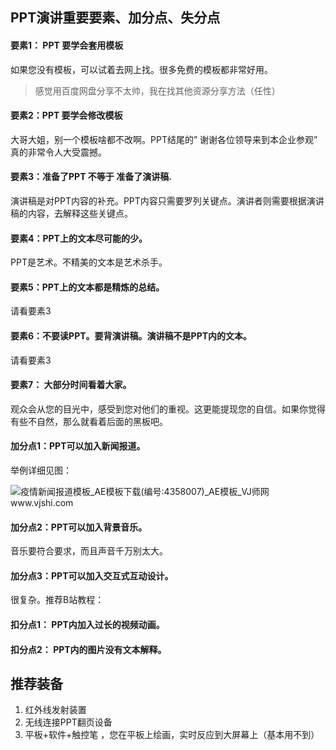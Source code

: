 ## PPT演讲重要要素、加分点、失分点



#### 要素1： PPT 要学会套用模板

如果您没有模板，可以试着去网上找。很多免费的模板都非常好用。

>  感觉用百度网盘分享不太帅，我在找其他资源分享方法（任性）

#### 要素2：PPT 要学会修改模板

大哥大姐，别一个模板啥都不改啊。PPT结尾的” 谢谢各位领导来到本企业参观” 真的非常令人大受震撼。

#### 要素3：准备了PPT 不等于 准备了演讲稿.

演讲稿是对PPT内容的补充。PPT内容只需要罗列关键点。演讲者则需要根据演讲稿的内容，去解释这些关键点。

#### 要素4：PPT上的文本尽可能的少。

PPT是艺术。不精美的文本是艺术杀手。

#### 要素5：PPT上的文本都是精炼的总结。

请看要素3

#### 要素6：不要读PPT。要背演讲稿。演讲稿不是PPT内的文本。

请看要素3

#### 要素7： 大部分时间看着大家。

观众会从您的目光中，感受到您对他们的重视。这更能提现您的自信。如果你觉得有些不自然，那么就看着后面的黑板吧。



#### 加分点1：PPT可以加入新闻报道。

举例详细见图：

![疫情新闻报道模板_AE模板下载(编号:4358007)_AE模板_VJ师网www.vjshi.com](https://pic.vjshi.com/2020-02-25/9e49cff2e4b905e7c393b38961eab2e3/online/c69c1b253e52886cd1e35a8101c83ef3.jpg?x-oss-process=style/resize_w_720)



#### 加分点2：PPT可以加入背景音乐。

音乐要符合要求，而且声音千万别太大。

#### 加分点3：PPT可以加入交互式互动设计。

很复杂。推荐B站教程：

#### 扣分点1： PPT内加入过长的视频动画。



#### 扣分点2： PPT内的图片没有文本解释。





## 推荐装备

1. 红外线发射装置
2. 无线连接PPT翻页设备
3. 平板+软件+触控笔 ，您在平板上绘画，实时反应到大屏幕上（基本用不到）



